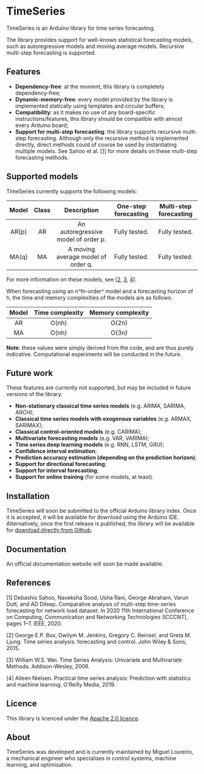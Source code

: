 # TimeSeries

TimeSeries is an Arduino library for time series forecasting.

The library provides support for well-known statistical forecasting models, such as autoregressive models and moving average models. Recursive multi-step forecasting is supported.

## Features

- **Dependency-free**: at the moment, this library is completely dependency-free;
- **Dynamic-memory-free**: every model provided by the library is implemented statically using templates and circular buffers;
- **Compatibility**: as it makes no use of any board-specific instructions/features, this library should be compatible with almost every Arduino board;
- **Support for multi-step forecasting**: the library supports recursive multi-step forecasting. Although only the recursive method is implemented directly, direct methods could of course be used by instantiating multiple models. See Sahoo et al. [[1]](#1) for more details on these multi-step forecasting methods.

## Supported models

TimeSeries currently supports the following models:

| Model | Class | Description | One-step forecasting | Multi-step forecasting |
| :----: | :----: | :----: | :----: | :----: |
| AR(p) | AR | An autoregressive model of order p. | Fully tested. | Fully tested. |
| MA(q) | MA | A moving average model of order q. | Fully tested. | Fully tested. |

For more information on these models, see [[2](#2), [3](#3), [4](#4)].

When forecasting using an n^th-order^ model and a forecasting horizon of h, the time and memory complexities of the models are as follows:

| Model | Time complexity | Memory complexity |
| :----: | :----: | :----: |
| AR | O(nh) | O(2n) |
| MA | O(nh) | O(3n) |

**Note**: these values were simply derived from the code, and are thus purely indicative. Computational experiments will be conducted in the future.

## Future work

These features are currently not supported, but may be included in future versions of the library:

- **Non-stationary classical time series models** (e.g. ARIMA, SARIMA, ARCH);
- **Classical time series models with exogenous variables** (e.g. ARMAX, SARIMAX);
- **Classical control-oriented models** (e.g. CARIMA); 
- **Multivariate forecasting models** (e.g. VAR, VARIMA);
- **Time series deep learning models** (e.g. RNN, LSTM, GRU);
- **Confidence interval estimation**;
- **Prediction accuracy estimation (depending on the prediction horizon)**;
- **Support for directional forecasting**;
- **Support for interval forecasting**;
- **Support for online training** (for some models, at least).

## Installation

TimeSeries will soon be submitted to the official Arduino library index. Once it is accepted, it will be available for download using the Arduino IDE. Alternatively, once the first release is published, the library will be available for [download directly from Github](https://www.youtube.com/watch?v=WuqEAUirXw0).

## Documentation

An official documentation website will soon be made available.

## References

<a id="1">[1]</a> Debashis Sahoo, Naveksha Sood, Usha Rani, George Abraham, Varun Dutt, and AD Dileep. Comparative analysis of multi-step time-series forecasting for network load dataset. In 2020 11th International Conference on Computing, Communication and Networking Technologies (ICCCNT), pages 1–7. IEEE, 2020.

<a id="2">[2]</a> George E.P. Box, Gwilym M. Jenkins, Gregory C. Reinsel, and Greta M. Ljung. Time series analysis: forecasting and control. John Wiley & Sons, 2015.

<a id="3">[3]</a> William W.S. Wei. Time Series Analysis: Univariate and Multivariate Methods. Addison-Wesley, 2006.

<a id="4">[4]</a> Aileen Nielsen. Practical time series analysis: Prediction with statistics and machine learning. O’Reilly Media, 2019.

## Licence

This library is licenced under the [Apache 2.0 licence](LICENSE).

## About

TimeSeries was developed and is currently maintained by Miguel Loureiro, a mechanical engineer who specialises in control systems, machine learning, and optimisation.
